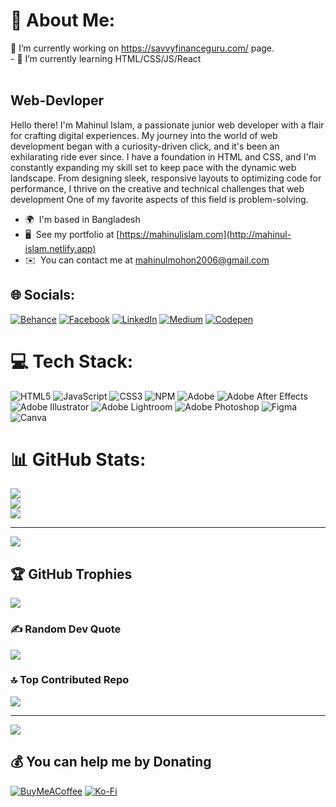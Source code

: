# 💫 About Me:
🔭 I’m currently working on https://savvyfinanceguru.com/ page. <br>- 🌱 I’m currently learning HTML/CSS/JS/React<br><br> 

Web-Devloper
------------

Hello there! I'm Mahinul Islam, a passionate junior web developer with a flair for crafting digital experiences. My journey into the world of web development began with a curiosity-driven click, and it's been an exhilarating ride ever since. I have a foundation in HTML and CSS, and I'm constantly expanding my skill set to keep pace with the dynamic web landscape. From designing sleek, responsive layouts to optimizing code for performance, I thrive on the creative and technical challenges that web development One of my favorite aspects of this field is problem-solving.

* 🌍  I'm based in Bangladesh
* 🖥️  See my portfolio at [https://mahinulislam.com](http://mahinul-islam.netlify.app)
* ✉️  You can contact me at [mahinulmohon2006@gmail.com](mailto:mahinulmohon2006@gmail.com)


## 🌐 Socials:
[![Behance](https://img.shields.io/badge/Behance-1769ff?logo=behance&logoColor=white)](https://behance.net/mahinulislam1) [![Facebook](https://img.shields.io/badge/Facebook-%231877F2.svg?logo=Facebook&logoColor=white)](https://facebook.com/mahinuladri) [![LinkedIn](https://img.shields.io/badge/LinkedIn-%230077B5.svg?logo=linkedin&logoColor=white)](https://linkedin.com/in/mahinul-islam-6a1937281) [![Medium](https://img.shields.io/badge/Medium-12100E?logo=medium&logoColor=white)](https://medium.com/@@Mahinulislam123) [![Codepen](https://img.shields.io/badge/Codepen-000000?style=for-the-badge&logo=codepen&logoColor=white)](https://codepen.io/mahinulislam) 

# 💻 Tech Stack:
![HTML5](https://img.shields.io/badge/html5-%23E34F26.svg?style=for-the-badge&logo=html5&logoColor=white) ![JavaScript](https://img.shields.io/badge/javascript-%23323330.svg?style=for-the-badge&logo=javascript&logoColor=%23F7DF1E) ![CSS3](https://img.shields.io/badge/css3-%231572B6.svg?style=for-the-badge&logo=css3&logoColor=white) ![NPM](https://img.shields.io/badge/NPM-%23CB3837.svg?style=for-the-badge&logo=npm&logoColor=white) ![Adobe](https://img.shields.io/badge/adobe-%23FF0000.svg?style=for-the-badge&logo=adobe&logoColor=white) ![Adobe After Effects](https://img.shields.io/badge/Adobe%20After%20Effects-9999FF.svg?style=for-the-badge&logo=Adobe%20After%20Effects&logoColor=white) ![Adobe Illustrator](https://img.shields.io/badge/adobe%20illustrator-%23FF9A00.svg?style=for-the-badge&logo=adobe%20illustrator&logoColor=white) ![Adobe Lightroom](https://img.shields.io/badge/Adobe%20Lightroom-31A8FF.svg?style=for-the-badge&logo=Adobe%20Lightroom&logoColor=white) ![Adobe Photoshop](https://img.shields.io/badge/adobe%20photoshop-%2331A8FF.svg?style=for-the-badge&logo=adobe%20photoshop&logoColor=white) ![Figma](https://img.shields.io/badge/figma-%23F24E1E.svg?style=for-the-badge&logo=figma&logoColor=white) ![Canva](https://img.shields.io/badge/Canva-%2300C4CC.svg?style=for-the-badge&logo=Canva&logoColor=white)
# 📊 GitHub Stats:
![](https://github-readme-stats.vercel.app/api?username=Mahinul-Islam-Mahin&theme=dark&hide_border=false&include_all_commits=true&count_private=true)<br/>
![](https://github-readme-streak-stats.herokuapp.com/?user=Mahinul-Islam-Mahin&theme=dark&hide_border=false)<br/>
![](https://github-readme-stats.vercel.app/api/top-langs/?username=Mahinul-Islam-Mahin&theme=dark&hide_border=false&include_all_commits=true&count_private=true&layout=compact)

---
[![](https://visitcount.itsvg.in/api?id=Mahinul-Islam-Mahin&icon=0&color=0)](https://visitcount.itsvg.in)

## 🏆 GitHub Trophies
![](https://github-profile-trophy.vercel.app/?username=MahinulBoss&theme=darkhub&no-frame=false&no-bg=false&margin-w=4)

### ✍️ Random Dev Quote
![](https://quotes-github-readme.vercel.app/api?type=vetical&theme=dark)

### 🔝 Top Contributed Repo
![](https://github-contributor-stats.vercel.app/api?username=MahinulBoss&limit=5&theme=dark&combine_all_yearly_contributions=true)

---
[![](https://visitcount.itsvg.in/api?id=MahinulBoss&icon=0&color=12)](https://visitcount.itsvg.in)

  ## 💰 You can help me by Donating
  [![BuyMeACoffee](https://img.shields.io/badge/Buy%20Me%20a%20Coffee-ffdd00?style=for-the-badge&logo=buy-me-a-coffee&logoColor=black)](https://buymeacoffee.com/mahinulislam) [![Ko-Fi](https://img.shields.io/badge/Ko--fi-F16061?style=for-the-badge&logo=ko-fi&logoColor=white)](https://ko-fi.com/mahinulislam) 
